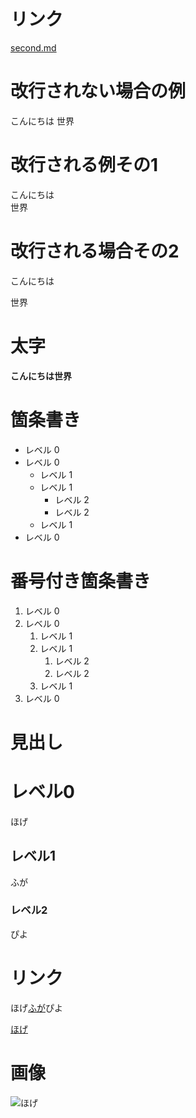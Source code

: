 # リンク
[second.md](/second.md)
# 改行されない場合の例
こんにちは
世界

# 改行される例その1
こんにちは  
世界

# 改行される場合その2
こんにちは

世界

# 太字
**こんにちは世界**

# 箇条書き
- レベル 0
- レベル 0
  - レベル 1
  - レベル 1
    - レベル 2
    - レベル 2
  - レベル 1
- レベル 0

# 番号付き箇条書き
1. レベル 0
1. レベル 0
   1. レベル 1
   1. レベル 1
      1. レベル 2
      1. レベル 2
   1. レベル 1
1. レベル 0

# 見出し
# レベル0

ほげ

## レベル1

ふが

### レベル2
ぴよ

# リンク
ほげ[ふが](https://github.com/)ぴよ

[ほげ](./fuga/hoge.md)

# 画像
![ほげ](./hoge.png)

